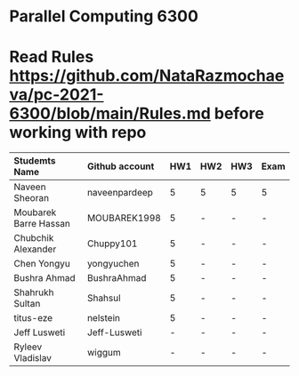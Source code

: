 # Parallel Computing 6300

# Read Rules https://github.com/NataRazmochaeva/pc-2021-6300/blob/main/Rules.md before working with repo

|Studemts Name         | Github account| HW1 | HW2 | HW3 | Exam|
|:---------------------|:--------------|:----|:----|:----|:----|
|Naveen Sheoran        | naveenpardeep |5    |5    |5    |5    |
|Moubarek Barre Hassan | MOUBAREK1998  |5    |-    |-    |-    |
|Chubchik Alexander    | Chuppy101     |5    |-    |-    |-    |
|Chen Yongyu           | yongyuchen    |5    |-    |-    |-    |
|Bushra Ahmad          | BushraAhmad   |5    |-    |-    |-    |
|Shahrukh Sultan       | Shahsul       |5    |-    |-    |-    |
|titus-eze             | nelstein      |5    |-    |-    |-    |
|Jeff Lusweti          | Jeff-Lusweti  |-    |-    |-    |-    |
|Ryleev Vladislav      | wiggum        |-    |-    |-    |-    |
